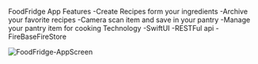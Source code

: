 FoodFridge App Features  -Create Recipes form your ingredients  -Archive your favorite recipes  -Camera scan item and save in your pantry  -Manage your pantry item for cooking  Technology  -SwiftUI  -RESTFul api  -FireBaseFireStore

![FoodFridge-AppScreen](https://github.com/jessie-pastan/foodfridge-mob/assets/116131795/4c12fbb9-3145-453e-9773-e8d3b1911b33)
